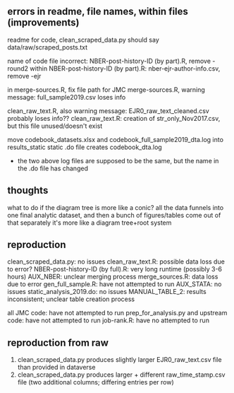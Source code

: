 ## errors in readme, file names, within files (improvements)

readme for code, clean_scraped_data.py should say data/raw/scraped_posts.txt

name of code file incorrect: NBER-post-history-ID (by part).R, remove -round2
within NBER-post-history-ID (by part).R: nber-ejr-author-info.csv, remove -ejr

in merge-sources.R, fix file path for JMC
merge-sources.R, warning message: full_sample2019.csv loses info

clean_raw_text.R, also warning message: EJR0_raw_text_cleaned.csv probably loses info??
clean_raw_text.R: creation of str_only_Nov2017.csv, but this file unused/doesn't exist

move codebook_datasets.xlsx and codebook_full_sample2019_dta.log into results_static
static .do file creates codebook_dta.log

-  the two above log files are supposed to be the same, but the name in the .do file has changed


## thoughts

what to do if the diagram tree is more like a conic? all the data funnels into one final analytic dataset, and then a bunch of figures/tables come out of that separately
it's more like a diagram tree+root system


## reproduction

clean_scraped_data.py: no issues
clean_raw_text.R: possible data loss due to error?
NBER-post-history-ID (by full).R: very long runtime (possibly 3-6 hours)
AUX_NBER: unclear merging process
merge_sources.R: data loss due to error
gen_full_sample.R: have not attempted to run
AUX_STATA: no issues
static_analysis_2019.do: no issues
MANUAL_TABLE_2: results inconsistent; unclear table creation process

all JMC code: have not attempted to run
prep_for_analysis.py and upstream code: have not attempted to run
job-rank.R: have no attempted to run


## reproduction from raw

1. clean_scraped_data.py produces slightly larger EJR0_raw_text.csv file than provided in dataverse
2. clean_scraped_data.py produces larger + different raw_time_stamp.csv file (two additional columns; differing entries per row)
